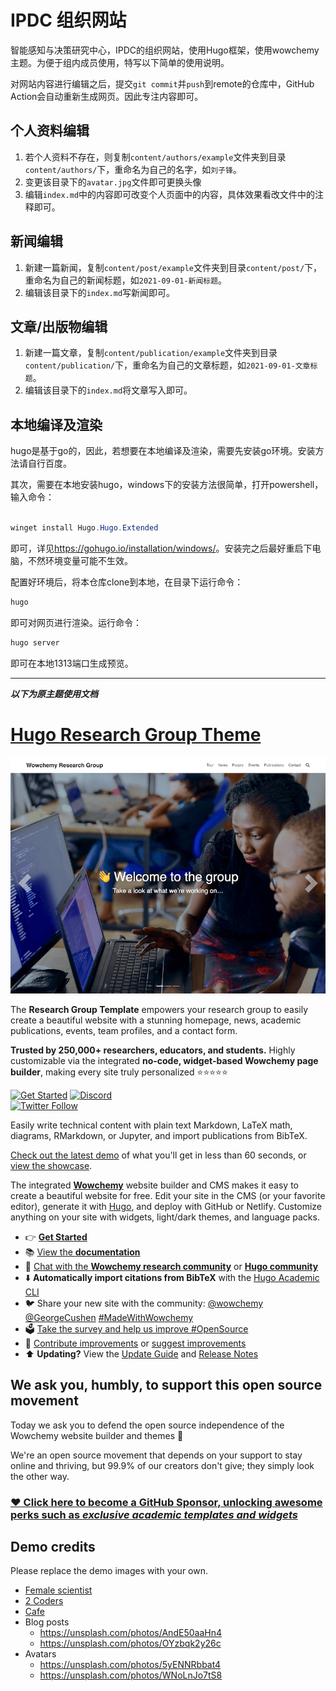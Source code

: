 # IPDC 组织网站

智能感知与决策研究中心，IPDC的组织网站，使用Hugo框架，使用wowchemy主题。为便于组内成员使用，特写以下简单的使用说明。

对网站内容进行编辑之后，提交`git commit`并`push`到remote的仓库中，GitHub Action会自动重新生成网页。因此专注内容即可。

## 个人资料编辑

1. 若个人资料不存在，则复制`content/authors/example`文件夹到目录`content/authors/`下，重命名为自己的名字，如`刘子锋`。
2. 变更该目录下的`avatar.jpg`文件即可更换头像
3. 编辑`index.md`中的内容即可改变个人页面中的内容，具体效果看改文件中的注释即可。

## 新闻编辑

1. 新建一篇新闻，复制`content/post/example`文件夹到目录`content/post/`下，重命名为自己的新闻标题，如`2021-09-01-新闻标题`。
2. 编辑该目录下的`index.md`写新闻即可。

## 文章/出版物编辑

1. 新建一篇文章，复制`content/publication/example`文件夹到目录`content/publication/`下，重命名为自己的文章标题，如`2021-09-01-文章标题`。
2. 编辑该目录下的`index.md`将文章写入即可。

## 本地编译及渲染

hugo是基于go的，因此，若想要在本地编译及渲染，需要先安装go环境。安装方法请自行百度。

其次，需要在本地安装hugo，windows下的安装方法很简单，打开powershell，输入命令：

```powershell

winget install Hugo.Hugo.Extended
```

即可，详见<https://gohugo.io/installation/windows/>。安装完之后最好重启下电脑，不然环境变量可能不生效。

配置好环境后，将本仓库clone到本地，在目录下运行命令：

```powershell
hugo
```

即可对网页进行渲染。运行命令：

```powershell
hugo server
```

即可在本地1313端口生成预览。

---
***以下为原主题使用文档***

# [Hugo Research Group Theme](https://github.com/wowchemy/starter-hugo-research-group)

[![Screenshot](./preview.png)](https://wowchemy.com/hugo-themes/)

The **Research Group Template** empowers your research group to easily create a beautiful website with a stunning homepage, news, academic publications, events, team profiles, and a contact form.

️**Trusted by 250,000+ researchers, educators, and students.** Highly customizable via the integrated **no-code, widget-based Wowchemy page builder**, making every site truly personalized ⭐⭐⭐⭐⭐

[![Get Started](https://img.shields.io/badge/-Get%20started-ff4655?style=for-the-badge)](https://wowchemy.com/hugo-themes/)
[![Discord](https://img.shields.io/discord/722225264733716590?style=for-the-badge)](https://discord.com/channels/722225264733716590/742892432458252370/742895548159492138)  
[![Twitter Follow](https://img.shields.io/twitter/follow/wowchemy?label=Follow%20on%20Twitter)](https://twitter.com/wowchemy)

Easily write technical content with plain text Markdown, LaTeX math, diagrams, RMarkdown, or Jupyter, and import publications from BibTeX.

[Check out the latest demo](https://research-group.netlify.app/) of what you'll get in less than 60 seconds, or [view the showcase](https://wowchemy.com/creators/).

The integrated [**Wowchemy**](https://wowchemy.com) website builder and CMS makes it easy to create a beautiful website for free. Edit your site in the CMS (or your favorite editor), generate it with [Hugo](https://github.com/gohugoio/hugo), and deploy with GitHub or Netlify. Customize anything on your site with widgets, light/dark themes, and language packs.

- 👉 [**Get Started**](https://wowchemy.com/hugo-themes/)
- 📚 [View the **documentation**](https://wowchemy.com/docs/)
- 💬 [Chat with the **Wowchemy research community**](https://discord.gg/z8wNYzb) or [**Hugo community**](https://discourse.gohugo.io)
- ⬇️ **Automatically import citations from BibTeX** with the [Hugo Academic CLI](https://github.com/wowchemy/hugo-academic-cli)
- 🐦 Share your new site with the community: [@wowchemy](https://twitter.com/wowchemy) [@GeorgeCushen](https://twitter.com/GeorgeCushen) [#MadeWithWowchemy](https://twitter.com/search?q=%23MadeWithWowchemy&src=typed_query)
- 🗳 [Take the survey and help us improve #OpenSource](https://forms.gle/NioD9VhUg7PNmdCAA)
- 🚀 [Contribute improvements](https://github.com/wowchemy/wowchemy-hugo-themes/blob/main/CONTRIBUTING.md) or [suggest improvements](https://github.com/wowchemy/wowchemy-hugo-themes/issues)
- ⬆️ **Updating?** View the [Update Guide](https://wowchemy.com/docs/hugo-tutorials/update/) and [Release Notes](https://github.com/wowchemy/wowchemy-hugo-themes/releases)

## We ask you, humbly, to support this open source movement

Today we ask you to defend the open source independence of the Wowchemy website builder and themes 🐧

We're an open source movement that depends on your support to stay online and thriving, but 99.9% of our creators don't give; they simply look the other way.

### [❤️ Click here to become a GitHub Sponsor, unlocking awesome perks such as _exclusive academic templates and widgets_](https://github.com/sponsors/gcushen)

## Demo credits

Please replace the demo images with your own.

- [Female scientist](https://unsplash.com/photos/uVnRa6mOLOM)
- [2 Coders](https://unsplash.com/photos/kwzWjTnDPLk)
- [Cafe](https://unsplash.com/photos/RnDGGnMEOao)
- Blog posts
  - https://unsplash.com/photos/AndE50aaHn4
  - https://unsplash.com/photos/OYzbqk2y26c
- Avatars
  - https://unsplash.com/photos/5yENNRbbat4
  - https://unsplash.com/photos/WNoLnJo7tS8
